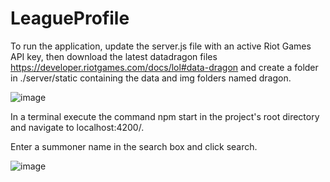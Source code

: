 # LeagueProfile
To run the application, update the server.js file with an active Riot Games API key, then download the latest datadragon files https://developer.riotgames.com/docs/lol#data-dragon and create a folder in ./server/static containing the data and img folders named dragon.

![image](https://user-images.githubusercontent.com/50275799/121432372-946e0a80-c948-11eb-9e80-b3cad6472508.png)

In a terminal execute the command npm start in the project's root directory and navigate to localhost:4200/.

Enter a summoner name in the search box and click search.

![image](https://user-images.githubusercontent.com/50275799/120942908-df461300-c6f9-11eb-8c87-175609396cab.png)
